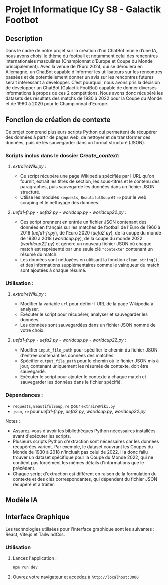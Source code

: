 # Projet Informatique ICy S8 - Galactik Footbot

## Description
Dans le cadre de notre projet sur la création d'un ChatBot munie d’une IA, nous avons choisi le thème du football et notamment celui des rencontres internationales masculines (Championnat d’Europe et Coupe du Monde principalement). Avec la venue de l’Euro 2024, qui se déroulera en Allemagne, un ChatBot capable d’informer les utilisateurs sur les rencontres passées et de potentiellement donner un avis sur les rencontres futures serait intéressant à développer. C’est pourquoi, nous avons pris la décision de développer un ChatBot (Galactik FootBot) capable de donner diverses informations à propos de ces 2 compétitions. Nous avons donc récupéré les datasets des résultats des matchs de 1930 à 2022 pour la Coupe du Monde et de 1960 à 2020 pour le Championnat d’Europe. 

## Fonction de création de contexte
Ce projet comprend plusieurs scripts Python qui permettent de récupérer des données à partir de pages web, de nettoyer et de transformer ces données, puis de les sauvegarder dans un format structuré (JSON).

### Scripts inclus dans le dossier *Create_context*:

1. *extraireWiki.py* :
   - Ce script récupère une page Wikipedia spécifiée par l'URL qu'on fournit, extrait les titres de section, les sous-titres et le contenu des paragraphes, puis sauvegarde les données dans un fichier JSON structuré.
   - Utilise les modules `requests`, `BeautifulSoup` et `re` pour le web scraping et le nettoyage des données.

2. *uefa1-fr.py* - *uefa2.py* - *worldcup.py* - *worldcup22.py* :
   - Ces script prennent en entrée un fichier JSON contenant des données en français sur les matches de football de l'Euro de 1960 à 2016 (*uefa1-fr.py*), de l'Euro 2020 (*uefa2.py*), de la coupe du monde de 1930 à 2018 (*worldcup.py*), de la coupe du monde 2022 (*worldcup22.py*) et génère un nouveau fichier JSON où chaque match est représenté par une seule clé `"contexte"` contenant un résumé du match.
   - Les données sont nettoyées en utilisant la fonction `clean_string()`, et des informations supplémentaires comme le vainqueur du match sont ajoutées à chaque résumé.

### Utilisation :
1. *extraireWiki.py* :
   - Modifier la variable `url` pour définir l'URL de la page Wikipedia à analyser.
   - Exécuter le script pour récupérer, analyser et sauvegarder les données.
   - Les données sont sauvegardées dans un fichier JSON nommé de votre choix.

2. *uefa1-fr.py* - *uefa2.py* - *worldcup.py* - *worldcup22.py* :
   - Modifier `input_file_path` pour spécifier le chemin du fichier JSON d'entrée contenant les données des matches.
   - Spécifier `output_file_path` pour le chemin où le fichier JSON mis à jour, contenant uniquement les résumés de contexte, doit être sauvegardé.
   - Exécuter le script pour ajouter le contexte à chaque match et sauvegarder les données dans le fichier spécifié.

### Dépendances :
- `requests`, `BeautifulSoup`, `re` pour `extraireWiki.py`
- `json`, `re` pour *uefa1-fr.py*, *uefa2.py*, *worldcup.py*, *worldcup22.py*

Notes :
- Assurez-vous d'avoir les bibliothèques Python nécessaires installées avant d'exécuter les scripts.
- Plusieurs scripts Python d'extraction sont nécessaires car les données récupérées varient. Par exemple, le dataset couvrant les Coupes du Monde de 1930 à 2018 n'incluait pas celui de 2022. Il a donc fallu trouver un dataset spécifique pour la Coupe du Monde 2022, qui ne contient pas forcément les mêmes détails d'informations que le précédent.
- Chaque script d'extraction est différent en raison de la formulation du contexte et des clés correspondantes, qui dépendent du fichier JSON récupéré et à traiter.


## Modèle IA



## Interface Graphique
Les technologies utilisées pour l'interface graphique sont les suivantes : React, Vite.js et TailwindCss.

### Utilisation
1. Lancez l'application :
   ```bash
   npm run dev
   ```
2. Ouvrez votre navigateur et accédez à `http://localhost:3000`
